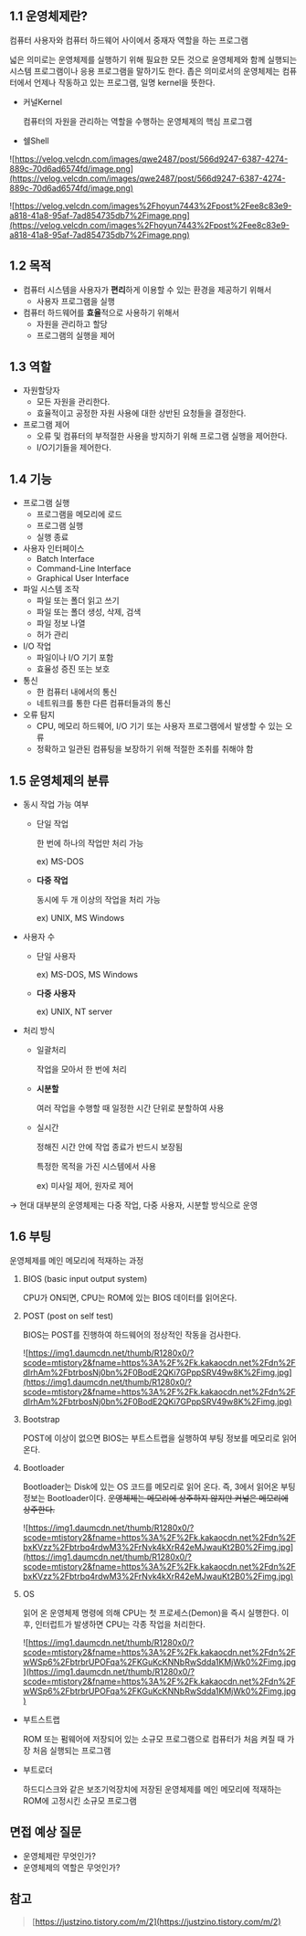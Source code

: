 ## 1.1 운영체제란?


컴퓨터 사용자와 컴퓨터 하드웨어 사이에서 중재자 역할을 하는 프로그램

넓은 의미로는 운영체제를 실행하기 위해 필요한 모든 것으로 윤영체제와 함께 실행되는 시스템 프로그램이나 응용 프로그램을 말하기도 한다. 좁은 의미로서의 운영체제는 컴퓨터에서 언제나 작동하고 있는 프로그램, 일명 kernel을 뜻한다.

- 커널Kernel
    
    컴퓨터의 자원을 관리하는 역할을 수행하는 운영체제의 핵심 프로그램
    
- 쉘Shell

![https://velog.velcdn.com/images/qwe2487/post/566d9247-6387-4274-889c-70d6ad6574fd/image.png](https://velog.velcdn.com/images/qwe2487/post/566d9247-6387-4274-889c-70d6ad6574fd/image.png)

![https://velog.velcdn.com/images%2Fhoyun7443%2Fpost%2Fee8c83e9-a818-41a8-95af-7ad854735db7%2Fimage.png](https://velog.velcdn.com/images%2Fhoyun7443%2Fpost%2Fee8c83e9-a818-41a8-95af-7ad854735db7%2Fimage.png)
   


## 1.2 목적


- 컴퓨터 시스템을 사용자가 **편리**하게 이용할 수 있는 환경을 제공하기 위해서
    - 사용자 프로그램을 실행
- 컴퓨터 하드웨어를 **효율**적으로 사용하기 위해서
    - 자원을 관리하고 할당
    - 프로그램의 실행을 제어



## 1.3 역할


- 자원할당자
    - 모든 자원을 관리한다.
    - 효율적이고 공정한 자원 사용에 대한 상반된 요청들을 결정한다.
- 프로그램 제어
    - 오류 및 컴퓨터의 부적절한 사용을 방지하기 위해 프로그램 실행을 제어한다.
    - I/O기기들을 제어한다.



## 1.4 기능

- 프로그램 실행
    - 프로그램을 메모리에 로드
    - 프로그램 실행
    - 실행 종료
- 사용자 인터페이스
    - Batch Interface
    - Command-Line Interface
    - Graphical User Interface
- 파일 시스템 조작
    - 파일 또는 폴더 읽고 쓰기
    - 파일 또는 폴더 생성, 삭제, 검색
    - 파일 정보 나열
    - 허가 관리
- I/O 작업
    - 파일이나 I/O 기기 포함
    - 효율성 증진 또는 보호
- 통신
    - 한 컴퓨터 내에서의 통신
    - 네트워크를 통한 다른 컴퓨터들과의 통신
- 오류 탐지
    - CPU, 메모리 하드웨어, I/O 기기 또는 사용자 프로그램에서 발생할 수 있는 오류
    - 정확하고 일관된 컴퓨팅을 보장하기 위해 적절한 조취를 취해야 함





## 1.5 운영체제의 분류

- 동시 작업 가능 여부
    - 단일 작업
        
        한 번에 하나의 작업만 처리 가능
        
        ex) MS-DOS
        
    - **다중 작업**
        
        동시에 두 개 이상의 작업을 처리 가능
        
        ex) UNIX, MS Windows
        
- 사용자 수
    - 단일 사용자
        
        ex) MS-DOS, MS Windows
        
    - **다중 사용자**
        
        ex) UNIX, NT server
        
- 처리 방식
    - 일괄처리
        
        작업을 모아서 한 번에 처리
        
    - **시분할**
        
        여러 작업을 수행할 때 일정한 시간 단위로 분할하여 사용
        
    - 실시간
        
        정해진 시간 안에 작업 종료가 반드시 보장됨
        
        특정한 목적을 가진 시스템에서 사용
        
        ex) 미사일 제어, 원자로 제어
        

→ 현대 대부분의 운영체제는 다중 작업, 다중 사용자, 시분할 방식으로 운영





## 1.6 부팅

운영체제를 메인 메모리에 적재하는 과정



1. BIOS (basic input output system)
    
    CPU가 ON되면, CPU는 ROM에 있는 BIOS 데이터를 읽어온다.
    
2. POST (post on self test)
    
    BIOS는 POST를 진행하여 하드웨어의 정상적인 작동을 검사한다.
    
    ![https://img1.daumcdn.net/thumb/R1280x0/?scode=mtistory2&fname=https%3A%2F%2Fk.kakaocdn.net%2Fdn%2FdIrhAm%2FbtrbosNj0bn%2F0BodE2QKi7GPppSRV49w8K%2Fimg.jpg](https://img1.daumcdn.net/thumb/R1280x0/?scode=mtistory2&fname=https%3A%2F%2Fk.kakaocdn.net%2Fdn%2FdIrhAm%2FbtrbosNj0bn%2F0BodE2QKi7GPppSRV49w8K%2Fimg.jpg)
    
3. Bootstrap
    
    POST에 이상이 없으면 BIOS는 부트스트랩을 실행하여 부팅 정보를 메모리로 읽어 온다.
    
4. Bootloader
    
    Bootloader는 Disk에 있는 OS 코드를 메모리로 읽어 온다. 즉, 3에서 읽어온 부팅 정보는 Bootloader이다. ~~운영체제는 메모리에 상주하지 않지만 커널은 메모리에 상주한다.~~
    
    ![https://img1.daumcdn.net/thumb/R1280x0/?scode=mtistory2&fname=https%3A%2F%2Fk.kakaocdn.net%2Fdn%2FbxKVzz%2Fbtrbq4rdwM3%2FrNvk4kXrR42eMJwauKt2B0%2Fimg.jpg](https://img1.daumcdn.net/thumb/R1280x0/?scode=mtistory2&fname=https%3A%2F%2Fk.kakaocdn.net%2Fdn%2FbxKVzz%2Fbtrbq4rdwM3%2FrNvk4kXrR42eMJwauKt2B0%2Fimg.jpg)
    
5. OS
    
    읽어 온 운영체제 명령에 의해 CPU는 첫 프로세스(Demon)을 즉시 실행한다. 이후, 인터럽트가 발생하면 CPU는 각종 작업을 처리한다.
    
    ![https://img1.daumcdn.net/thumb/R1280x0/?scode=mtistory2&fname=https%3A%2F%2Fk.kakaocdn.net%2Fdn%2FwWSp6%2FbtrbrUPOFqa%2FKGuKcKNNbRwSdda1KMjWk0%2Fimg.jpg](https://img1.daumcdn.net/thumb/R1280x0/?scode=mtistory2&fname=https%3A%2F%2Fk.kakaocdn.net%2Fdn%2FwWSp6%2FbtrbrUPOFqa%2FKGuKcKNNbRwSdda1KMjWk0%2Fimg.jpg)
    
- 부트스트랩
    
     ROM 또는 펌웨어에 저장되어 있는 소규모 프로그램으로 컴퓨터가 처음 켜질 때 가장 처음 실행되는 프로그램
    
- 부트로더
    
    하드디스크와 같은 보조기억장치에 저장된 운영체제를 메인 메모리에 적재하는 ROM에 고정시킨 소규모 프로그램
    
    
    
    

## 면접 예상 질문

- 운영체제란 무엇인가?
- 운영체제의 역할은 무엇인가?





## 참고

> [https://justzino.tistory.com/m/2](https://justzino.tistory.com/m/2)
>
